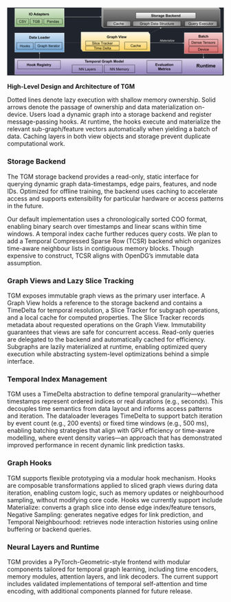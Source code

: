 ![image](./img/architecture-gray.svg)

**High-Level Design and Architecture of TGM**

Dotted lines denote lazy execution with shallow memory ownership. Solid arrows denote the passage of ownership and data materialization on-device. Users load a dynamic graph into a storage backend and register message-passing hooks. At runtime, the hooks execute and materialize the relevant sub-graph/feature vectors automatically when yielding a batch of data. Caching layers in both view objects and storage prevent duplicate computational work.

### Storage Backend

The TGM storage backend provides a read-only, static interface for querying dynamic graph data-timestamps, edge pairs, features, and node IDs. Optimized for offline training, the backend uses caching to accelerate access and supports extensibility for particular hardware or access patterns in the future.

Our default implementation uses a chronologically sorted COO format, enabling binary search over timestamps and linear scans within time windows. A temporal index cache further reduces query costs. We plan to add a Temporal Compressed Sparse Row (TCSR) backend which organizes time-aware neighbour lists in contiguous memory blocks. Though expensive to construct, TCSR aligns with OpenDG’s immutable data assumption.

### Graph Views and Lazy Slice Tracking

TGM exposes immutable graph views as the primary user interface. A Graph View holds a reference to the storage backend and contains a TimeDelta for temporal resolution, a Slice Tracker for subgraph operations, and a local cache for computed properties. The Slice Tracker records metadata about requested operations on the Graph View. Immutability guarantees that views are safe for concurrent access. Read-only queries are delegated to the backend and automatically cached for efficiency. Subgraphs are lazily materialized at runtime, enabling optimized query execution while abstracting system-level optimizations behind a simple interface.

### Temporal Index Management

TGM uses a TimeDelta abstraction to define temporal granularity—whether timestamps represent ordered indices or real durations (e.g., seconds). This decouples time semantics from data layout and informs access patterns and iteration. The dataloader leverages TimeDelta to support batch iteration by event count (e.g., 200 events) or fixed time windows (e.g., 500 ms), enabling batching strategies that align with GPU efficiency or time-aware modelling, where event density varies—an approach that has demonstrated improved performance in recent dynamic link prediction tasks.

### Graph Hooks

TGM supports flexible prototyping via a modular hook mechanism. Hooks are composable transformations applied to sliced graph views during data iteration, enabling custom logic, such as memory updates or neighbourhood sampling, without modifying core code. Hooks we currently support include Materialize: converts a graph slice into dense edge index/feature tensors, Negative Sampling: generates negative edges for link prediction, and Temporal Neighbourhood: retrieves node interaction histories using online buffering or backend queries.

### Neural Layers and Runtime

TGM provides a PyTorch-Geometric-style frontend with modular components tailored for temporal graph learning, including time encoders, memory modules, attention layers, and link decoders. The current support includes validated implementations of temporal self-attention and time encoding, with additional components planned for future release.
